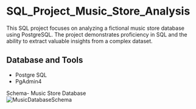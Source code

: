 # SQL_Project_Music_Store_Analysis
This SQL project focuses on analyzing a fictional music store database using PostgreSQL. The project demonstrates proficiency in SQL and the ability to extract valuable insights from a complex dataset.

## Database and Tools
* Postgre SQL
* PgAdmin4

Schema- Music Store Database  
![MusicDatabaseSchema](https://user-images.githubusercontent.com/112153548/213707717-bfc9f479-52d9-407b-99e1-e94db7ae10a3.png)
